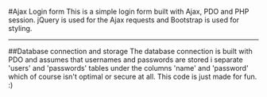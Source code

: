 #Ajax Login form
This is a simple login form built with Ajax, PDO and PHP session. jQuery is used for the Ajax requests and Bootstrap is used for styling.
***

##Database connection and storage
The database connection is built with PDO and assumes that usernames and passwords are stored i separate 'users' and 'passwords' tables under the columns 'name' and 'password' which of course isn't optimal or secure at all. This code is just made for fun. :)